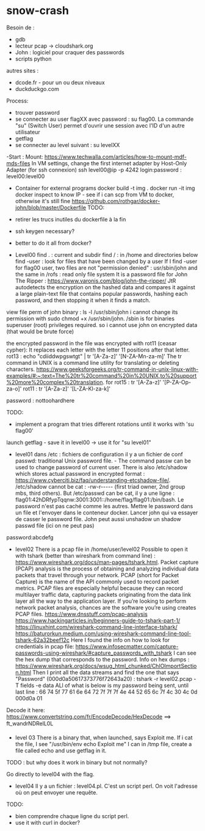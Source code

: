 # snow-crash
Besoin de :
- gdb
- lecteur pcap -> cloudshark.org
- John : logiciel pour craquer des passwords
- scripts python

autres sites :
- dcode.fr - pour un ou deux niveaux
- duckduckgo.com


Process:
- trouver password
- se connecter au user flagXX avec password : su flag00. La commande "su" (Switch User) permet d'ouvrir une session avec l'ID d'un autre utilisateur
- getflag
- se connecter au level suivant : su levelXX

-Start : 
Mount: https://www.techwalla.com/articles/how-to-mount-mdf-mds-files
In VM settings, change the first internet adapter by Host-Only Adapter (for ssh connexion)
ssh level00@ip -p 4242
login:password : level00:level00

- Container for external programs
docker build -t img .
docker run -it img
docker inspect to know IP - see if i can scp from VM to docker, otherwise it's still fine
https://github.com/rothgar/docker-john/blob/master/Dockerfile
TODO:
- retirer les trucs inutiles du dockerfile à la fin
- ssh keygen necessary?
- better to do it all from docker?


- Level00
find . : current and subdir
find / : in /home and directories below
find -user : look for files that have been changed by a user
If I find -user for flag00 user, two files are not "permission denied" : usr/sbin/john and the same in /rofs : read only file system
It is a password file for John The Ripper : https://www.varonis.com/blog/john-the-ripper/
JtR autodetects the encryption on the hashed data and compares it against a large plain-text file that contains popular passwords, hashing each password, and then stopping it when it finds a match.

view file perm of john binary : ls -l /usr/sbin/john
i cannot change its permission with sudo chmod +x /usr/sbin/john. /sbin is for binaries superuser (root) privileges required.
so i cannot use john on encrypted data (that would be brute force)

the encrypted password in the file was encrypted with rot11 (ceasar cypher): It replaces each letter with the letter 11 positions after that letter.
rot13 : echo "cdiiddwpgswtgt" | tr '[A-Za-z]' '[N-ZA-Mn-za-m]'
The tr command in UNIX is a command line utility for translating or deleting characters.
https://www.geeksforgeeks.org/tr-command-in-unix-linux-with-examples/#:~:text=The%20tr%20command%20in%20UNIX,to%20support%20more%20complex%20translation. 
for rot15 : tr '[A-Za-z]' '[P-ZA-Op-za-o]'
rot11 : tr '[A-Za-z]' '[L-ZA-Kl-za-k]'

password : nottoohardhere

TODO:
- implement a program that tries different rotations until it works with 'su flag00'

launch getflag - save it in level00
-> use it for "su level01"

- level01
dans /etc : fichiers de configuration
il y a un fichier de conf passwd: traditional Unix password file. - The command passw can be used to change password of current user.
There is also /etc/shadow which stores actual password in encrypted format : https://www.cyberciti.biz/faq/understanding-etcshadow-file/.
/etc/shadow cannot be cat : -rw-r----- (first triad owner, 2nd group mbs, third others).
But /etc/passwd can be cat, il y a une ligne : flag01:42hDRfypTqqnw:3001:3001::/home/flag/flag01:/bin/bash.
Le password n'est pas caché comme les autres.
Mettre le password dans un file et l'envoyer dans le conteneur docker. 
Lancer john qui va essayer de casser le password file.
John peut aussi unshadow un shadow passwd file (ici on ne peut pas)

password:abcdefg

- level02
There is a pcap file in /home/user/level02
Possible to open it with tshark (better than wireshark from command line) : https://www.wireshark.org/docs/man-pages/tshark.html.
Packet capture (PCAP) analysis is the process of obtaining and analyzing individual data packets that travel through your network.
PCAP (short for Packet Capture) is the name of the API commonly used to record packet metrics. PCAP files are especially helpful because they can record multilayer traffic data, capturing packets originating from the data link layer all the way to the application layer. If you’re looking to perform network packet analysis, chances are the software you’re using creates PCAP files.
https://www.dnsstuff.com/pcap-analysis 
https://www.hackingarticles.in/beginners-guide-to-tshark-part-1/
https://linuxhint.com/wireshark-command-line-interface-tshark/
https://baturorkun.medium.com/using-wireshark-command-line-tool-tshark-62a32beef12c
Here I found the info on how to look for credentials in pcap file: https://www.infosecmatter.com/capture-passwords-using-wireshark/#capture_passwords_with_tshark 
I can see the hex dump that corresponds to the password.
Info on hex dumps : https://www.wireshark.org/docs/wsug_html_chunked/ChIOImportSection.html
Then I print all the data streams and find the one that says "Password" (000d0a50617373776f72643a20) : tshark -r level02.pcap -T fields -e  data
ALl of what is below is my password being sent, until last line : 
66
74
5f
77
61
6e
64
72
7f
7f
7f
4e
44
52
65
6c
7f
4c
30
4c
0d
000d0a
01

Decode it here: https://www.convertstring.com/fr/EncodeDecode/HexDecode ==> ft_wandrNDRelL0L


- level 03
There is a binary that, when launched, says Exploit me.
If i cat the file, I see "/usr/bin/env echo Exploit me"
I can in /tmp file, create a file called echo and use getflag in it.

TODO : but why does it work in binary but not normally?

Go directly to level04 with the flag.

- level04
Il y a un fichier : level04.pl. C'est un script perl.
On voit l'adresse où on peut envoyer une requête.

TODO: 
- bien comprendre chaque ligne du script perl.
- use it with curl in docker?